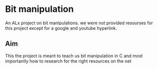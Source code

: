 # Bit manipulation

An ALx project on bit manipulations. we were not provided resourses for this project except for a google and youtube hyperlink.

## Aim

This the project is meant to teach us bit manipulation in C and most importantly how to research for the right resources on the net
